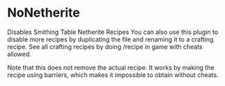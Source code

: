 # NoNetherite
Disables Smithing Table Netherite Recipes
You can also use this plugin to disable more recipes by duplicating the file and renaming it to a crafting recipe.
See all crafting recipes by doing /recipe in game with cheats allowed.

Note that this does not remove the actual recipe. It works by making the recipe using barriers, which makes it impossible to obtain without cheats.
